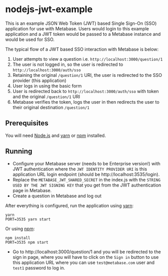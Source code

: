 # nodejs-jwt-example

This is an example JSON Web Token (JWT) based Single Sign-On (SSO) application for use with Metabase. Users would login to this example application and a JWT token would be passed to a Metabase instance and would be used for SSO.

The typical flow of a JWT based SSO interaction with Metabase is below:

1. User attempts to view a question i.e. `http://localhost:3000/question/1`
2. The user is not logged in, so the user is redirected to `http://localhost:3000/auth/sso`
3. Retaining the original `/question/1` URI, the user is redirected to the SSO provider (this application)
4. User logs in using the basic form
5. User is redirected back to `http://localhost:3000/auth/sso` with token and the original `/question/1` URI
6. Metabase verifies the token, logs the user in then redirects the user to their original destination `/question/1`

## Prerequisites

You will need [Node.js][] and [yarn][] or [npm][] installed.

[Node.js]: https://nodejs.org/
[npm]: https://www.npmjs.com/
[yarn]: https://yarnpkg.com/

## Running

- Configure your Metabase server (needs to be Enterprise version!) with JWT authentication where the `JWT IDENTITY PROVIDER URI` is this application URL login endpoint (should be http://localhost:3535/login). 
- Replace the `METABASE_JWT_SHARED_SECRET` in the index.js with the `STRING USED BY THE JWT SIGNING KEY` that you get from the JWT authentication page in Metabase.
- Create a question in Metabase and log out

After everything is configured, run the application using [yarn][]:

    yarn
    PORT=3535 yarn start

Or using [npm][]:

    npm install
    PORT=3535 npm start

- Go to http://localhost:3000/question/1 and you will be redirected to the sign in page, where you will have to click on the `Sign in` button to use this application URL where you can use `test@metabase.com` user and `test1` password to log in.